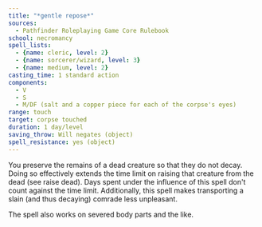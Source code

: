 ```yaml
---
title: "*gentle repose*"
sources:
  - Pathfinder Roleplaying Game Core Rulebook
school: necromancy
spell_lists:
  - {name: cleric, level: 2}
  - {name: sorcerer/wizard, level: 3}
  - {name: medium, level: 2}
casting_time: 1 standard action
components:
  - V
  - S
  - M/DF (salt and a copper piece for each of the corpse's eyes)
range: touch
target: corpse touched
duration: 1 day/level
saving_throw: Will negates (object)
spell_resistance: yes (object)
---
```


You preserve the remains of a dead creature so that they do not decay. Doing so effectively extends the time limit on raising that creature from the dead (see raise dead). Days spent under the influence of this spell don't count against the time limit. Additionally, this spell makes transporting a slain (and thus decaying) comrade less unpleasant.

The spell also works on severed body parts and the like.


